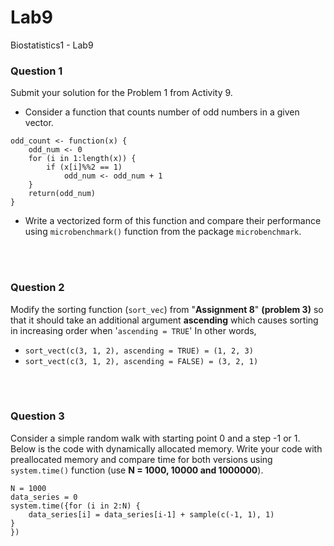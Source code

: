 # Lab9
Biostatistics1 - Lab9

### Question 1
Submit your solution for the Problem 1 from Activity 9.

+ Consider a function that counts number of odd numbers in a given vector.

```{r}
odd_count <- function(x) {
    odd_num <- 0
    for (i in 1:length(x)) {
        if (x[i]%%2 == 1) 
            odd_num <- odd_num + 1
    }
    return(odd_num)
}
```

+ Write a vectorized form of this function and compare their performance using `microbenchmark()` function from the package `microbenchmark`.

<br><br>

### Question 2
Modify the sorting function (`sort_vec`) from "**Assignment 8**" **(problem 3)** so that it should take an additional argument **ascending** which causes sorting in increasing order when '`ascending = TRUE`' In other words,

+ `sort_vect(c(3, 1, 2), ascending = TRUE) = (1, 2, 3)`
+ `sort_vect(c(3, 1, 2), ascending = FALSE) = (3, 2, 1)`

<br><br>

### Question 3
Consider a simple random walk with starting point 0 and a step -1 or 1. Below is the code with dynamically allocated memory. Write your code with preallocated memory and compare time for both versions using `system.time()` function (use **N = 1000, 10000 and 1000000**).

```{r}
N = 1000
data_series = 0
system.time({for (i in 2:N) {
    data_series[i] = data_series[i-1] + sample(c(-1, 1), 1)
}
})
```

<br>

